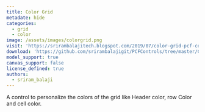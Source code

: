 ```yaml
---
title: Color Grid
metadate: hide
categories:
  - grid
  - color
image: /assets/images/colorgrid.png
visit: 'https://srirambalajitech.blogspot.com/2019/07/color-grid-pcf-control.html'
download: 'https://github.com/srirambalajigit/PCFControls/tree/master/ColorGrid'
model_support: true
canvas_support: false
license_defined: true
authors:
  - sriram_balaji
---
```


A control to personalize the colors of the grid like Header color, row Color and cell color.
